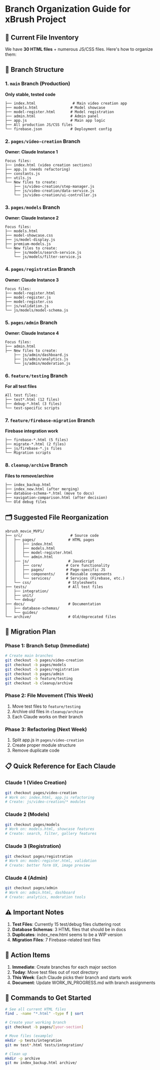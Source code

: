 # Branch Organization Guide for xBrush Project

## 📁 Current File Inventory

We have **30 HTML files** + numerous JS/CSS files. Here's how to organize them:

## 🌿 Branch Structure

### 1. `main` Branch (Production)
**Only stable, tested code**
```
├── index.html                 # Main video creation app
├── models.html               # Model showcase
├── model-register.html       # Model registration
├── admin.html                # Admin panel
├── app.js                    # Main app logic
├── All production JS/CSS files
└── firebase.json             # Deployment config
```

### 2. `pages/video-creation` Branch
**Owner: Claude Instance 1**
```
Focus files:
├── index.html (video creation sections)
├── app.js (needs refactoring)
├── constants.js
├── utils.js
└── New files to create:
    ├── js/video-creation/step-manager.js
    ├── js/video-creation/data-service.js
    └── js/video-creation/ui-controller.js
```

### 3. `pages/models` Branch  
**Owner: Claude Instance 2**
```
Focus files:
├── models.html
├── model-showcase.css
├── js/model-display.js
├── premium-models.js
└── New files to create:
    ├── js/models/search-service.js
    └── js/models/filter-service.js
```

### 4. `pages/registration` Branch
**Owner: Claude Instance 3**
```
Focus files:
├── model-register.html
├── model-register.js
├── model-register.css
├── js/validation.js
└── js/models/model-schema.js
```

### 5. `pages/admin` Branch
**Owner: Claude Instance 4**
```
Focus files:
├── admin.html
├── New files to create:
    ├── js/admin/dashboard.js
    ├── js/admin/analytics.js
    └── js/admin/moderation.js
```

### 6. `feature/testing` Branch
**For all test files**
```
All test files:
├── test*.html (12 files)
├── debug-*.html (3 files)
└── test-specific scripts
```

### 7. `feature/firebase-migration` Branch
**Firebase integration work**
```
├── firebase-*.html (5 files)
├── migrate-*.html (2 files)
├── js/firebase-*.js files
└── Migration scripts
```

### 8. `cleanup/archive` Branch
**Files to remove/archive**
```
├── index_backup.html
├── index_new.html (after merging)
├── database-schema-*.html (move to docs)
├── navigation-comparison.html (after decision)
└── Old debug files
```

## 🗂️ Suggested File Reorganization

```
xbrush_movie_MVP1/
├── src/                      # Source code
│   ├── pages/               # HTML pages
│   │   ├── index.html
│   │   ├── models.html
│   │   ├── model-register.html
│   │   └── admin.html
│   ├── js/                  # JavaScript
│   │   ├── core/           # Core functionality
│   │   ├── pages/          # Page-specific JS
│   │   ├── components/     # Reusable components
│   │   └── services/       # Services (Firebase, etc.)
│   └── css/                 # Stylesheets
├── tests/                   # All test files
│   ├── integration/
│   ├── unit/
│   └── debug/
├── docs/                    # Documentation
│   ├── database-schemas/
│   └── guides/
└── archive/                 # Old/deprecated files
```

## 🔄 Migration Plan

### Phase 1: Branch Setup (Immediate)
```bash
# Create main branches
git checkout -b pages/video-creation
git checkout -b pages/models
git checkout -b pages/registration
git checkout -b pages/admin
git checkout -b feature/testing
git checkout -b cleanup/archive
```

### Phase 2: File Movement (This Week)
1. Move test files to `feature/testing`
2. Archive old files in `cleanup/archive`
3. Each Claude works on their branch

### Phase 3: Refactoring (Next Week)
1. Split app.js in `pages/video-creation`
2. Create proper module structure
3. Remove duplicate code

## 📋 Quick Reference for Each Claude

### Claude 1 (Video Creation)
```bash
git checkout pages/video-creation
# Work on: index.html, app.js refactoring
# Create: js/video-creation/* modules
```

### Claude 2 (Models)
```bash
git checkout pages/models
# Work on: models.html, showcase features
# Create: search, filter, gallery features
```

### Claude 3 (Registration)
```bash
git checkout pages/registration
# Work on: model-register.html, validation
# Create: better form UX, image preview
```

### Claude 4 (Admin)
```bash
git checkout pages/admin
# Work on: admin.html, dashboard
# Create: analytics, moderation tools
```

## ⚠️ Important Notes

1. **Test Files**: Currently 15 test/debug files cluttering root
2. **Database Schemas**: 3 HTML files that should be in docs
3. **Duplicates**: index_new.html seems to be a WIP version
4. **Migration Files**: 7 Firebase-related test files

## 🎯 Action Items

1. **Immediate**: Create branches for each major section
2. **Today**: Move test files out of root directory  
3. **This Week**: Each Claude picks their branch and starts work
4. **Document**: Update WORK_IN_PROGRESS.md with branch assignments

## 🚀 Commands to Get Started

```bash
# See all current HTML files
find . -name "*.html" -type f | sort

# Create your working branch
git checkout -b pages/[your-section]

# Move files (example)
mkdir -p tests/integration
git mv test*.html tests/integration/

# Clean up
mkdir -p archive
git mv index_backup.html archive/
```